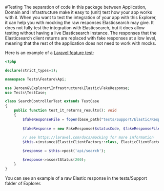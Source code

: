 #Testing
The separation of code in this package between Application, Domain and Infrastructure make it easy to (unit) test how your app works with it.
When you want to test the integration of your app with this Explorer, it can help you with mocking the raw responses Elasticsearch may give.
It does not fully test the integration with Elasticsearch, but it does allow testing without having a live Elasticsearch instance.
The responses that the Elasticsearch client returns are replaced with fake responses at a low level, meaning that the rest of the application does not need to work with mocks.

Here is an example of a [Laravel feature test](https://laravel.com/docs/testing):

```php
<?php

declare(strict_types=1);

namespace Tests\Feature\Api;

use JeroenG\Explorer\Infrastructure\Elastic\FakeResponse;
use Tests\TestCase;

class SearchControllerTest extends TestCase
{
    public function test_it_returns_results(): void
    {
        $fakeResponseFile = fopen(base_path("tests/Support/Elastic/Responses/example.json"), 'rb');
        
        $fakeResponse = new FakeResponse($statusCode, $fakeResponseFile);
        
        // see https://laravel.com/docs/mocking for more information
        $this->instance(ElasticClientFactory::class, ElasticClientFactory::fake($fakeResponse));

        $response = $this->post('api/search');

        $response->assertStatus(200);
    }
}
```

You can see an example of a raw Elastic response in the tests/Support folder of Explorer.
